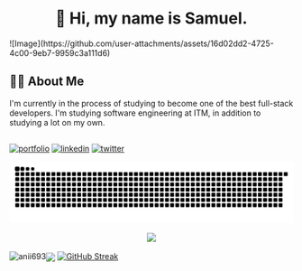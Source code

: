 <h1 align="center">👋 Hi, my name is Samuel. </h1>
![Image](https://github.com/user-attachments/assets/16d02dd2-4725-4c00-9eb7-9959c3a111d6)

## 🧑‍💻 About Me

I'm currently in the process of studying to become one of the best full-stack developers. I'm studying software engineering at ITM, in addition to studying a lot on my own.



## 
[![portfolio](https://img.shields.io/badge/my_portfolio-000?style=for-the-badge&logo=ko-fi&logoColor=white)](https://katherineoelsner.com/)
[![linkedin](https://img.shields.io/badge/linkedin-0A66C2?style=for-the-badge&logo=linkedin&logoColor=white)](https://www.linkedin.com/)
[![twitter](https://img.shields.io/badge/twitter-1DA1F2?style=for-the-badge&logo=twitter&logoColor=white)](https://twitter.com/)



<img src = "https://github.com/7oSkaaa/7oSkaaa/blob/output/github-contribution-grid-snake.svg?" alt = "Snake Game"/>

<p align="center">
  <a href="https://skillicons.dev">
    <img src="https://skillicons.dev/icons?i=linux,py,html,css,js,php,mysql,java" />
  </a>
</p>

<p><img align="left" src="https://github-readme-stats.vercel.app/api/top-langs?username=Samnmy&theme=dark&locale=en&layout=compact" alt="anii693" /></p>
<img  align="center"  src="https://github-readme-stats.vercel.app/api?username=Samnmy&theme=dark&show_icons=true&count_private=true" />
<a href="https://git.io/streak-stats"><img src="https://streak-stats.demolab.com?user=Samnmy&theme=midnight-purple&border_radius=5&date_format=M%20j%5B%2C%20Y%5D&mode=weekly" alt="GitHub Streak" /></a>
